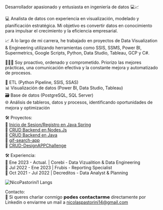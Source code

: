 Desarrollador apasionado y entusiasta en ingeniería de datos 💻📈<br>

💻 Analista de datos con experiencia en visualización, modelado y planificación estratégica. Mi objetivo es convertir datos en conocimiento para impulsar el crecimiento y la eficiencia empresarial.<br>

📈 A lo largo de mi carrera, he trabajado en proyectos de Data Visualization & Engineering utilizando herramientas como SSIS, SSMS, Power BI, Supermetrics, Google Scripts, Python, Data Studio, Tableau, GCP y C#.<br>

👨🏻‍💻 Soy proactivo, ordenado y comprometido. Priorizo las mejores prácticas, una comunicación efectiva y la constante mejora y automatizado de procesos.<br>

🔧 ETL (Python Pipeline, SSIS, SSAS)<br>
📊 Visualización de datos (Power BI, Data Studio, Tableau)<br>
🗃️ Base de datos (PostgreSQL, SQL Server)<br>
🌐 Análisis de tableros, datos y procesos, identificando oportunidades de mejora y optimización<br>

🛠 Proyectos:<br>
🔧 [Inicio de Sesion/Registro en Java Spring](https://github.com/NicoPastorini1/login-backend) <br>
🔧 [CRUD Backend en Nodes.Js](https://github.com/NicoPastorini1/CRUD-backend)<br>
🔧 [CRUD Backend en Java](https://github.com/NicoPastorini1/CRUD-Backend-Java)<br>
🔧 [gif-search-app](https://github.com/NicoPastorini1/gif-search-app)<br>
🔧 [CRUD-DesignAPPChallenge](https://github.com/NicoPastorini1/CRUD-DesignAPPChallenge)<br>

🛠 Experiencia:<br>
💼 Ene 2023 - Actual.  | Corebi - Data Vizualition & Data Engineering <br>
💼 Jul 2022 - Ene 2023 | Frubis - Reporting Specialist<br>
💼 Oct 2021 - Jul 2022 | Decreditos - Data Analyst & Planning<br>

![NicoPastorini1 Langs](https://github-readme-stats.vercel.app/api/top-langs/?username=NicoPastorini1&layout=compact) <br>

Contacto:<br>
📧 Si queres charlar conmigo 𝗽𝗼𝗱𝗲𝘀 𝗰𝗼𝗻𝘁𝗮𝗰𝘁𝗮𝗿𝗺𝗲 directamente por Linkedin o enviarme un mail a nicolaspastorini14@gmail.com
<!--
**NicoPastorini1/NicoPastorini1** is a ✨ _special_ ✨ repository because its `README.md` (this file) appears on your GitHub profile.

Here are some ideas to get you started:

- 🔭 I’m currently working on ...
- 🌱 I’m currently learning ...
- 👯 I’m looking to collaborate on ...
- 🤔 I’m looking for help with ...
- 💬 Ask me about ...
- 📫 How to reach me: ...
- 😄 Pronouns: ...
- ⚡ Fun fact: ...
-->
